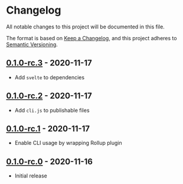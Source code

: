 # Changelog

All notable changes to this project will be documented in this file.

The format is based on [Keep a Changelog](https://keepachangelog.com/en/1.0.0/),
and this project adheres to [Semantic Versioning](https://semver.org/spec/v2.0.0.html).

## [0.1.0-rc.3](https://github.com/IBM/carbon-icons-svelte/releases/tag/v0.1.0-rc.3) - 2020-11-17

- Add `svelte` to dependencies

## [0.1.0-rc.2](https://github.com/IBM/carbon-icons-svelte/releases/tag/v0.1.0-rc.2) - 2020-11-17

- Add `cli.js` to publishable files

## [0.1.0-rc.1](https://github.com/IBM/carbon-icons-svelte/releases/tag/v0.1.0-rc.1) - 2020-11-17

- Enable CLI usage by wrapping Rollup plugin

## [0.1.0-rc.0](https://github.com/IBM/carbon-icons-svelte/releases/tag/v0.1.0-rc.0) - 2020-11-16

- Initial release
